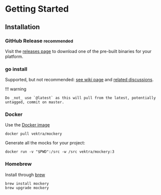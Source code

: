 Getting Started
================

Installation
-------------

### GitHub Release <small>recommended</small>

Visit the [releases page](https://github.com/vektra/mockery/releases) to download one of the pre-built binaries for your platform.

### go install

Supported, but not recommended: [see wiki page](https://github.com/vektra/mockery/wiki/Installation-Methods#go-install) and [related discussions](https://github.com/vektra/mockery/pull/456).

<div id="mockery-install-go-command"></div>

!!! warning

    Do _not_ use `@latest` as this will pull from the latest, potentially untagged, commit on master.

### Docker

Use the [Docker image](https://hub.docker.com/r/vektra/mockery)

    docker pull vektra/mockery

Generate all the mocks for your project:

	docker run -v "$PWD":/src -w /src vektra/mockery:3

### Homebrew

Install through [brew](https://brew.sh/)

    brew install mockery
    brew upgrade mockery


<script type="text/javascript">
const start = performance.now();

function insert_installation_command(element_to_override,version){
    element_to_override.innerHTML=`
``` title=""
go install github.com/vektra/mockery/v3@${version}
```
`;
}

function compareSemver(v1, v2) {
    const parseVersion = (version) => {
        const [main, preRelease] = version.replace(/^v/, "").split("-");
        const mainParts = main.split('.').map(Number);
        const preParts = preRelease ? preRelease.split('.').map((part) => isNaN(part) ? part : Number(part)) : [];
        return { mainParts, preParts };
    };

    const compareParts = (a, b) => {
        for (let i = 0; i < Math.max(a.length, b.length); i++) {
            const partA = a[i] || 0;
            const partB = b[i] || 0;
            if (partA > partB) return 1;
            if (partA < partB) return -1;
        }
        return 0;
    };

    const { mainParts: main1, preParts: pre1 } = parseVersion(v1);
    const { mainParts: main2, preParts: pre2 } = parseVersion(v2);

    const mainComparison = compareParts(main1, main2);
    if (mainComparison !== 0) return mainComparison;

    // Compare pre-release parts
    if (pre1.length === 0 && pre2.length > 0) return 1; // No pre-release > pre-release
    if (pre1.length > 0 && pre2.length === 0) return -1; // Pre-release < no pre-release
    return compareParts(pre1, pre2);
}



const version_key="/mockery/version";
const element = document.getElementById('mockery-install-go-command');
const url = `https://api.github.com/repos/vektra/mockery/releases`;

let version = sessionStorage.getItem(version_key);


if (version !== null) {
    insert_installation_command(element,version);
} else {
  const request = new Request(url, {
    method: "GET",
  });

  fetch(request)
    .then((response) => response.json())
    .then((data) => {
      let latest_version = "";
      data.forEach((release) => {
        let release_tag=release.tag_name;
        if (!release_tag.startsWith("v3")){
          return
        };
        if (latest_version === "" || compareSemver(release_tag, latest_version) === 1) {
          latest_version=release_tag;
        };
      });
      sessionStorage.setItem(version_key, latest_version);
      insert_installation_command(element,latest_version);
    })
    .catch((error) =>{
          console.error(error);
          element.innerHTML=`failed to fetch latest release info from: https://api.github.com/repos/vektra/mockery/releases/tags/v3`;
    }
  );
}

const end = performance.now();
console.log(`Execution time for finding latest mockery tag: ${end - start} milliseconds`);
</script>
